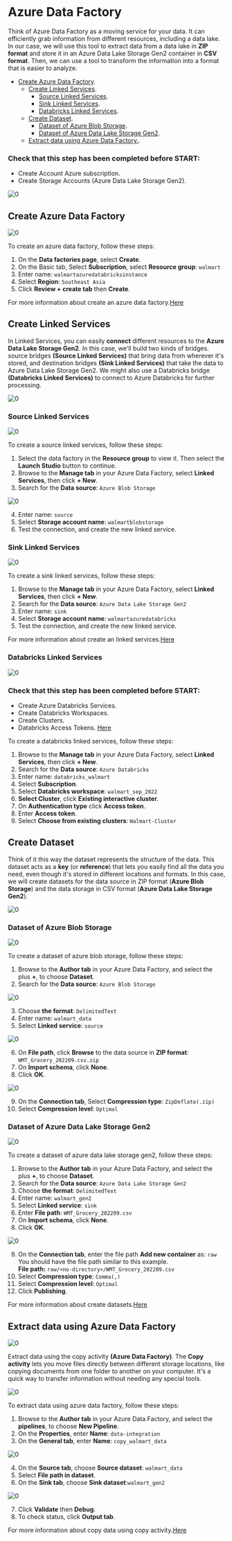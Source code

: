 # Azure Data Factory
Think of Azure Data Factory as a moving service for your data. It can efficiently grab information from different resources, including a data lake. In our case, we will use this tool to extract data from a data lake in **ZIP format** and store it in an Azure Data Lake Storage Gen2 container in **CSV format**. Then, we can use a tool to transform the information into a format that is easier to analyze.

- [Create Azure Data Factory](02-azure-data-factory.md).<br> 
  - [Create Linked Services](02-azure-data-factory.md#Create-Linked-Services).<br>
    - [Source Linked Services](02-azure-data-factory.md#Source-Linked-Services).<br>
    - [Sink Linked Services](02-azure-data-factory.md#Sink-Linked-Services).<br>
    - [Databricks Linked Services](02-azure-data-factory.md#Databricks-Linked-Services).<br> 
  - [Create Dataset](02-azure-data-factory.md#Create-Dataset).<br> 
    - [Dataset of Azure Blob Storage](02-azure-data-factory.md#Dataset-of-Azure-Blob-Storage).<br>  
    - [Dataset of Azure Data Lake Storage Gen2](02-azure-data-factory.md#Dataset-of-Azure-Data-Lake-Storage-Gen2).<br> 
  - [Extract data using Azure Data Factory.](02-azure-data-factory.md#Extract-data-using-Azure-Data-Factory).<br> 

### Check that this step has been completed before START:
- Create Account Azure subscription.
- Create Storage Accounts (Azure Data Lake Storage Gen2).

![0](/images/7.png)

## Create Azure Data Factory

![0](/images/8.png)

To create an azure data factory, follow these steps:
1. On the **Data factories page**, select **Create**.
2. On the Basic tab, Select **Subscription**, select **Resource group**: `walmart`
3. Enter name: `walmartazuredatabricksinstance`
4. Select **Region**: `Southeast Asia`
5. Click **Review + create tab** then **Create**.

For more information about create an azure data factory.[Here](https://learn.microsoft.com/en-us/azure/data-factory/quickstart-create-data-factory)   

## Create Linked Services
In Linked Services, you can easily **connect** different resources to the **Azure Data Lake Storage Gen2**. In this case, we'll build two kinds of bridges. source bridges **(Source Linked Services)** that bring data from wherever it's stored, and destination bridges **(Sink Linked Services)** that take the data to Azure Data Lake Storage Gen2.  We might also use a Databricks bridge **(Databricks Linked Services)** to connect to Azure Databricks for further processing.

![0](/images/9.png)

### Source Linked Services

![0](/images/10.png)

To create a source linked services, follow these steps:
1. Select the data factory in the **Resource group** to view it. Then select the **Launch Studio** button to continue.
2. Browse to the **Manage tab** in your Azure Data Factory, select **Linked Services**, then click **+ New**.
3. Search for the **Data source**: `Azure Blob Storage`

![0](/images/11.png)

4. Enter name: `source`
5. Select **Storage account name**: `walmartblobstorage`
6. Test the connection, and create the new linked service.

### Sink Linked Services

![0](/images/12.png)

To create a sink linked services, follow these steps:
1. Browse to the **Manage tab** in your Azure Data Factory, select **Linked Services**, then click **+ New**.
2. Search for the **Data source**: `Azure Data Lake Storage Gen2`
3. Enter name: `sink`
4. Select **Storage account name**: `walmartazuredatabricks`
5. Test the connection, and create the new linked service.

For more information about create an linked services.[Here](https://learn.microsoft.com/en-us/azure/data-factory/connector-azure-data-lake-storage?tabs=data-factory)

### Databricks Linked Services
![0](/images/13.png)
### Check that this step has been completed before START:
- Create Azure Databricks Services.
- Create Databricks Workspaces.
- Create Clusters.
- Databricks Access Tokens. [Here](03-azure-databricks.md#Run-Databricks-Notebook-using-Azure-Data-Factory)

To create a databricks linked services, follow these steps:
1. Browse to the **Manage tab** in your Azure Data Factory, select **Linked Services**, then click **+ New**.
2. Search for the **Data source**: `Azure Databricks` 
3. Enter name: `databricks_walmart`
4. Select **Subscription**.
5. Select **Databricks workspace**: `walmart_sep_2022`
6. **Select Cluster**, click **Existing interactive cluster**.
7. On **Authentication type** click **Access token**.
8. Enter **Access token**.
9. Select **Choose from existing clusters**: `Walmart-Cluster`

## Create Dataset
Think of it this way the dataset represents the structure of the data. This dataset acts as a **key** (or **reference**) that lets you easily find all the data you need, even though it's stored in different locations and formats. In this case, we will create datasets for the data source in ZIP format (**Azure Blob Storage**) and the data storage in CSV format (**Azure Data Lake Storage Gen2**).

![0](/images/14.png)

### Dataset of Azure Blob Storage

![0](/images/15.png)

To create a dataset of azure blob storage, follow these steps:
1. Browse to the **Author tab** in your Azure Data Factory, and select the plus **+**, to choose **Dataset**.
2. Search for the **Data source**: `Azure Blob Storage`

![0](/images/16.png)

3. Choose **the format**: `DelimitedText`
4. Enter name: `walmart_data`
5. Select **Linked service**: `source`

![0](/images/17.png)

6. On **File path**, click **Browse** to the data source in **ZIP format**: `WMT_Grocery_202209.csv.zip`
7. On **Import schema**, click **None**.
8. Click **OK**.

![0](/images/18.png)

9. On the **Connection tab**, Select **Compression type**: `ZipDeflate(.zip)`
10. Select **Compression level**: `Optimal`
    
### Dataset of Azure Data Lake Storage Gen2

![0](/images/19.png)

To create a dataset of azure data lake storage gen2, follow these steps:
1. Browse to the **Author tab** in your Azure Data Factory, and select the plus **+**, to choose **Dataset**.
2. Search for the **Data source**: `Azure Data Lake Storage Gen2`
3. Choose **the format**: `DelimitedText`
4. Enter name: `walmart_gen2`
5. Select **Linked service**: `sink`
6. Enter **File path**: `WMT_Grocery_202209.csv`
7. On **Import schema**, click **None**.
8. Click **OK**.

![0](/images/20.png)

9. On the **Connection tab**, enter the file path **Add new container** as: `raw`<br>
You should have the file path similar to this example. <br>
**File path:** `raw/<no-directory>/WMT_Grocery_202209.csv` <br>
10. Select **Compression type**: `Comma(,)`
11. Select **Compression level**: `Optimal`
12. Click **Publishing**.

For more information about create datasets.[Here](https://learn.microsoft.com/en-us/azure/data-factory/concepts-datasets-linked-services?tabs=data-factory)

## Extract data using Azure Data Factory

![0](/images/21.png)

Extract data using the copy activity **(Azure Data Factory)**. The **Copy activity** lets you move files directly between different storage locations, like copying documents from one folder to another on your computer. It's a quick way to transfer information without needing any special tools.<br>

![0](/images/22.png)

To extract data using azure data factory, follow these steps:
1. Browse to the **Author tab** in your Azure Data Factory, and select the **pipelines**, to choose **New Pipeline**.
2. On the **Properties**, enter **Name**: `data-integration`
3. On the **General tab**, enter **Name**: `copy_walmart_data`

![0](/images/23.png)

4. On the **Source tab**, choose **Source dataset**: `walmart_data`
5. Select **File path in dataset**.
6. On the **Sink tab**, choose **Sink dataset**:`walmart_gen2`

![0](/images/24.png)

7. Click **Validate** then **Debug**.
8. To check status, click **Output tab**. 

For more information about copy data using copy activity.[Here](https://learn.microsoft.com/en-us/azure/data-factory/copy-activity-overview)

